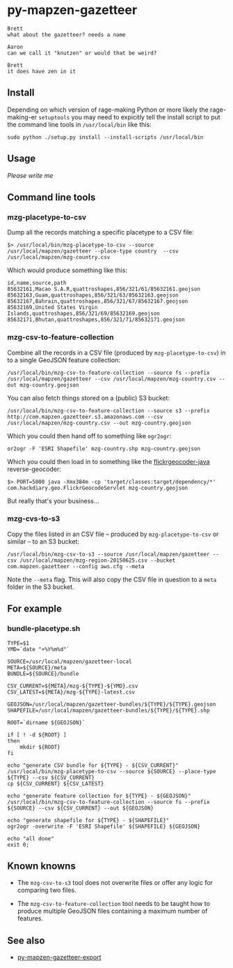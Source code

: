 # py-mapzen-gazetteer

```
Brett
what about the gazetteer? needs a name

Aaron
can we call it "knutzen" or would that be weird?

Brett
it does have zen in it
```
## Install

Depending on which version of rage-making Python or more likely the rage-making-er `setuptools` you may need to expicitly tell the install script to put the command line tools in `/usr/local/bin` like this:

```
sudo python ./setup.py install --install-scripts /usr/local/bin
```

## Usage

_Please write me_

## Command line tools

### mzg-placetype-to-csv

Dump all the records matching a specific placetype to a CSV file:

```
$> /usr/local/bin/mzg-placetype-to-csv --source /usr/local/mapzen/gazetteer --place-type country  --csv /usr/local/mapzen/mzg-country.csv
```

Which would produce something like this:

```
id,name,source,path
85632161,Macao S.A.R,quattroshapes,856/321/61/85632161.geojson
85632163,Guam,quattroshapes,856/321/63/85632163.geojson
85632167,Bahrain,quattroshapes,856/321/67/85632167.geojson
85632169,United States Virgin Islands,quattroshapes,856/321/69/85632169.geojson
85632171,Bhutan,quattroshapes,856/321/71/85632171.geojson
```

### mzg-csv-to-feature-collection

Combine all the records in a CSV file (produced by `mzg-placetype-to-csv`) in to a single GeoJSON feature collection:

```
/usr/local/bin/mzg-csv-to-feature-collection --source fs --prefix /usr/local/mapzen/gazetteer --csv /usr/local/mapzen/mzg-country.csv --out mzg-country.geojson
```

You can also fetch things stored on a (public) S3 bucket:

```
/usr/local/bin/mzg-csv-to-feature-collection --source s3 --prefix http://com.mapzen.gazetteer.s3.amazonaws.com --csv /usr/local/mapzen/mzg-country.csv --out mzg-country.geojson
```

Which you could then hand off to something like `ogr2ogr`:

```
or2ogr -F 'ESRI Shapefile' mzg-country.shp mzg-country.geojson
```

Which you could then load in to something like the [flickrgeocoder-java](https://github.com/thisisaaronland/flickrgeocoder-java) reverse-geocoder:

```
$> PORT=5000 java -Xmx384m -cp 'target/classes:target/dependency/*' com.hackdiary.geo.FlickrGeocodeServlet mzg-country.geojson
```

But really that's your business...

### mzg-cvs-to-s3

Copy the files listed in an CSV file – produced by `mzg-placetype-to-csv` or similar – to an S3 bucket:

```
/usr/local/bin/mzg-csv-to-s3 --source /usr/local/mapzen/gazetteer --csv /usr/local/mapzen/mzg-region-20150625.csv --bucket com.mapzen.gazetteer --config aws.cfg --meta
```

Note the `--meta` flag. This will also copy the CSV file in question to a `meta` folder in the S3 bucket.

## For example

### bundle-placetype.sh

```
TYPE=$1
YMD=`date "+%Y%m%d"`

SOURCE=/usr/local/mapzen/gazetteer-local
META=${SOURCE}/meta
BUNDLE=${SOURCE}/bundle

CSV_CURRENT=${META}/mzg-${TYPE}-${YMD}.csv
CSV_LATEST=${META}/mzg-${TYPE}-latest.csv

GEOJSON=/usr/local/mapzen/gazetteer-bundles/${TYPE}/${TYPE}.geojson
SHAPEFILE=/usr/local/mapzen/gazetteer-bundles/${TYPE}/${TYPE}.shp

ROOT=`dirname ${GEOJSON}`

if [ ! -d ${ROOT} ]
then
    mkdir ${ROOT}
fi

echo "generate CSV bundle for ${TYPE} - ${CSV_CURRENT}"
/usr/local/bin/mzg-placetype-to-csv --source ${SOURCE} --place-type ${TYPE} --csv ${CSV_CURRENT}
cp ${CSV_CURRENT} ${CSV_LATEST}

echo "generate feature collection for ${TYPE} - ${GEOJSON}"
/usr/local/bin/mzg-csv-to-feature-collection --source fs --prefix ${SOURCE} --csv ${CSV_CURRENT} --out ${GEOJSON}

echo "generate shapefile for ${TYPE} - ${SHAPEFILE}"
ogr2ogr -overwrite -F 'ESRI Shapefile' ${SHAPEFILE} ${GEOJSON}

echo "all done"
exit 0;
```

## Known knowns

* The `mzg-csv-to-s3` tool does not overwrite files or offer any logic for comparing two files.

* The `mzg-csv-to-feature-collection` tool needs to be taught how to produce multiple GeoJSON files containing a maximum number of features.

## See also

* [py-mapzen-gazetteer-export](https://github.com/mapzen/py-mapzen-gazetteer-export)
